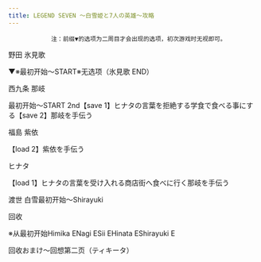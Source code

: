 ```yaml
---
title: LEGEND SEVEN ～白雪姫と7人の英雄～攻略
---
```


                注：前缀▼的选项为二周目才会出现的选项，初次游戏时无视即可。

野田 氷見歌

▼※最初开始～START※无选项（氷見歌 END）

西九条 那岐

最初开始～START 2nd【save 1】ヒナタの言葉を拒絶する学食で食べる事にする【save 2】那岐を手伝う

福島 紫依

【load 2】紫依を手伝う

ヒナタ

【load 1】ヒナタの言葉を受け入れる商店街へ食べに行く那岐を手伝う

渡世 白雪最初开始～Shirayuki

回收

※从最初开始Himika ENagi ESii EHinata EShirayuki E

回收おまけ～回想第二页（ティキータ）
              
